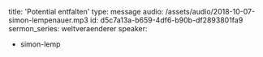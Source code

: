title: 'Potential entfalten'
type: message
audio: /assets/audio/2018-10-07-simon-lempenauer.mp3
id: d5c7a13a-b659-4df6-b90b-df2893801fa9
sermon_series: weltveraenderer
speaker:
  - simon-lemp
